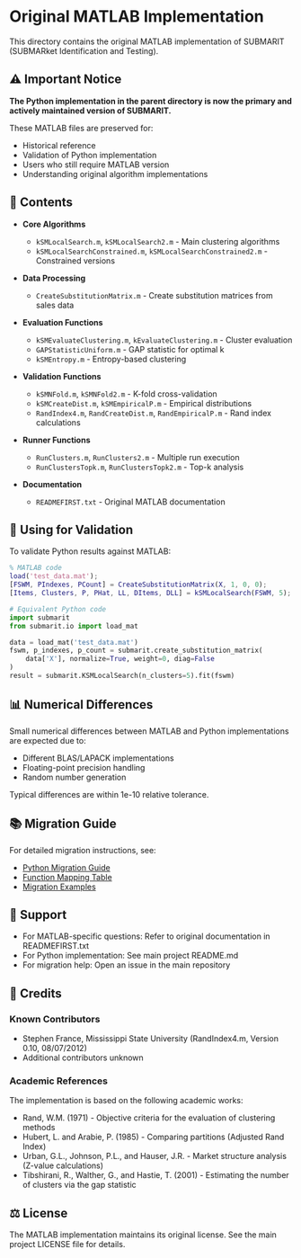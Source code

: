 # Original MATLAB Implementation

This directory contains the original MATLAB implementation of SUBMARIT (SUBMARket Identification and Testing).

## ⚠️ Important Notice

**The Python implementation in the parent directory is now the primary and actively maintained version of SUBMARIT.**

These MATLAB files are preserved for:
- Historical reference
- Validation of Python implementation
- Users who still require MATLAB version
- Understanding original algorithm implementations

## 📁 Contents

- **Core Algorithms**
  - `kSMLocalSearch.m`, `kSMLocalSearch2.m` - Main clustering algorithms
  - `kSMLocalSearchConstrained.m`, `kSMLocalSearchConstrained2.m` - Constrained versions

- **Data Processing**
  - `CreateSubstitutionMatrix.m` - Create substitution matrices from sales data

- **Evaluation Functions**
  - `kSMEvaluateClustering.m`, `kEvaluateClustering.m` - Cluster evaluation
  - `GAPStatisticUniform.m` - GAP statistic for optimal k
  - `kSMEntropy.m` - Entropy-based clustering

- **Validation Functions**
  - `kSMNFold.m`, `kSMNFold2.m` - K-fold cross-validation
  - `kSMCreateDist.m`, `kSMEmpiricalP.m` - Empirical distributions
  - `RandIndex4.m`, `RandCreateDist.m`, `RandEmpiricalP.m` - Rand index calculations

- **Runner Functions**
  - `RunClusters.m`, `RunClusters2.m` - Multiple run execution
  - `RunClustersTopk.m`, `RunClustersTopk2.m` - Top-k analysis

- **Documentation**
  - `READMEFIRST.txt` - Original MATLAB documentation

## 🔄 Using for Validation

To validate Python results against MATLAB:

```matlab
% MATLAB code
load('test_data.mat');
[FSWM, PIndexes, PCount] = CreateSubstitutionMatrix(X, 1, 0, 0);
[Items, Clusters, P, PHat, LL, DItems, DLL] = kSMLocalSearch(FSWM, 5);
```

```python
# Equivalent Python code
import submarit
from submarit.io import load_mat

data = load_mat('test_data.mat')
fswm, p_indexes, p_count = submarit.create_substitution_matrix(
    data['X'], normalize=True, weight=0, diag=False
)
result = submarit.KSMLocalSearch(n_clusters=5).fit(fswm)
```

## 📊 Numerical Differences

Small numerical differences between MATLAB and Python implementations are expected due to:
- Different BLAS/LAPACK implementations
- Floating-point precision handling
- Random number generation

Typical differences are within 1e-10 relative tolerance.

## 📚 Migration Guide

For detailed migration instructions, see:
- [Python Migration Guide](../docs/source/migration_guide.rst)
- [Function Mapping Table](../docs/source/migration_guide.rst#function-mapping)
- [Migration Examples](../examples/05_matlab_migration.ipynb)

## 🤝 Support

- For MATLAB-specific questions: Refer to original documentation in READMEFIRST.txt
- For Python implementation: See main project README.md
- For migration help: Open an issue in the main repository

## 📝 Credits

### Known Contributors
- Stephen France, Mississippi State University (RandIndex4.m, Version 0.10, 08/07/2012)
- Additional contributors unknown

### Academic References
The implementation is based on the following academic works:
- Rand, W.M. (1971) - Objective criteria for the evaluation of clustering methods
- Hubert, L. and Arabie, P. (1985) - Comparing partitions (Adjusted Rand Index)
- Urban, G.L., Johnson, P.L., and Hauser, J.R. - Market structure analysis (Z-value calculations)
- Tibshirani, R., Walther, G., and Hastie, T. (2001) - Estimating the number of clusters via the gap statistic

## ⚖️ License

The MATLAB implementation maintains its original license. See the main project LICENSE file for details.